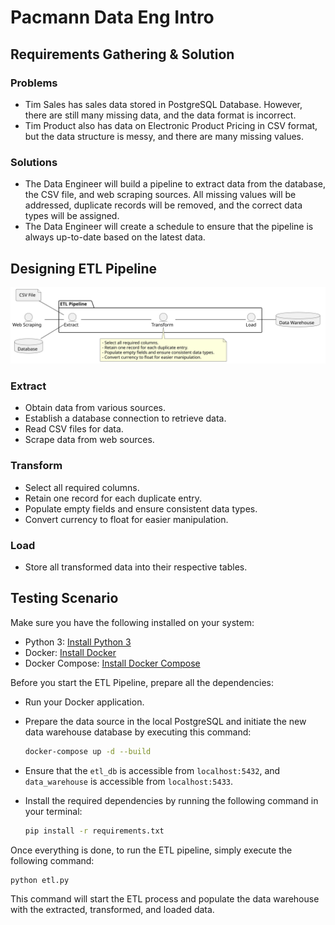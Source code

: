 # Pacmann Data Eng Intro

## Requirements Gathering & Solution

### Problems

- Tim Sales has sales data stored in PostgreSQL Database. However, there are still many missing data, and the data format is incorrect.
- Tim Product also has data on Electronic Product Pricing in CSV format, but the data structure is messy, and there are many missing values.

### Solutions

- The Data Engineer will build a pipeline to extract data from the database, the CSV file, and web scraping sources. All missing values will be addressed, duplicate records will be removed, and the correct data types will be assigned.
- The Data Engineer will create a schedule to ensure that the pipeline is always up-to-date based on the latest data.

## Designing ETL Pipeline

![ETL Pipeline](etl-pipeline.svg)

### Extract

- Obtain data from various sources.
- Establish a database connection to retrieve data.
- Read CSV files for data.
- Scrape data from web sources.

### Transform

- Select all required columns.
- Retain one record for each duplicate entry.
- Populate empty fields and ensure consistent data types.
- Convert currency to float for easier manipulation.

### Load

- Store all transformed data into their respective tables.

## Testing Scenario

Make sure you have the following installed on your system:

- Python 3: [Install Python 3](https://realpython.com/installing-python/)
- Docker: [Install Docker](https://docs.docker.com/get-docker/)
- Docker Compose: [Install Docker Compose](https://docs.docker.com/compose/install/)

Before you start the ETL Pipeline, prepare all the dependencies:

- Run your Docker application.
- Prepare the data source in the local PostgreSQL and initiate the new data warehouse database by executing this command:

  ```sh
  docker-compose up -d --build
  ```

- Ensure that the `etl_db` is accessible from `localhost:5432`, and `data_warehouse` is accessible from `localhost:5433`.

- Install the required dependencies by running the following command in your terminal:

  ```sh
  pip install -r requirements.txt
  ```

Once everything is done, to run the ETL pipeline, simply execute the following command:

```sh
python etl.py
```

This command will start the ETL process and populate the data warehouse with the extracted, transformed, and loaded data.
